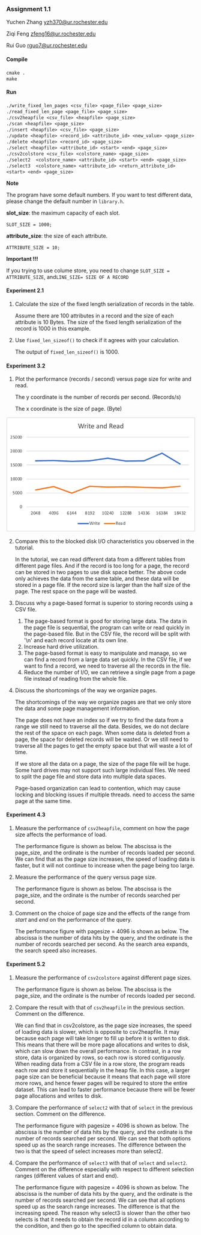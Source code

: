 ### Assignment 1.1

Yuchen Zhang 	yzh370@ur.rochester.edu

Ziqi Feng	zfeng16@ur.rochester.edu

Rui Guo	rguo7@ur.rochester.edu

#### Compile

```
cmake .
make
```

#### Run

```
./write_fixed_len_pages <csv_file> <page_file> <page_size>
./read_fixed_len_page <page_file> <page_size>
./csv2heapfile <csv_file> <heapfile> <page_size>
./scan <heapfile> <page_size>
./insert <heapfile> <csv_file> <page_size>
./update <heapfile> <record_id> <attribute_id> <new_value> <page_size>
./delete <heapfile> <record_id> <page_size>
./select <heapfile> <attribute_id> <start> <end> <page_size>
./csv2colstore <csv_file> <colstore_name> <page_size>
./select2  <colstore_name> <attribute_id> <start> <end> <page_size>
./select3  <colstore_name> <attribute_id> <return_attribute_id> <start> <end> <page_size>
```

**Note**

The program have some default numbers. If you want to test different data, please change the default number in `library.h`.

**slot_size**: the maximum capacity of each slot. 

```
SLOT_SIZE = 1000;
```

**attribute_size**: the size of each attribute. 

```
ATTRIBUTE_SIZE = 10;
```

**Important !!!**

If you trying to use colume store, you need to change `SLOT_SIZE = ATTRIBUTE_SIZE`, and`LINE_SIZE= SIZE OF A RECORD`



#### Experiment 2.1

1. Calculate the size of the fixed length serialization of records in the table.

   Assume there are 100 attributes in a record and the size of each attribute is 10 Bytes. The size of the fixed length serialization of the record is 1000 in this example. 

2. Use `fixed_len_sizeof()` to check if it agrees with your calculation.

   The output of `fixed_len_sizeof()` is 1000.

#### Experiment 3.2

1. Plot the performance (records / second) versus page size for write and read.

   The y coordinate is the number of records per second. (Records/s)

   The x coordinate is the size of page. (Byte)

![image-20230214142225283](./assets/image-20230214142225283.png)

2. Compare this to the blocked disk I/O characteristics you observed in the tutorial.

   In the tutorial, we can read different data from a different tables from different page files. And if the record is too long for a page, the record can be stored in two pages to use disk space better. The above code only achieves the data from the same table, and these data will be stored in a page file. If the record size is larger than the half size of the page. The rest space on the page will be wasted.

3. Discuss why a page-based format is superior to storing records using a CSV file.

   1. The page-based format is good for storing large data. The data in the page file is sequential, the program can write or read quickly in the page-based file. But in the CSV file, the record will be split with '\n' and each record locate at its own line. 
   2. Increase hard drive utilization.
   3. The page-based format is easy to manipulate and manage, so we can find a record from a large data set quickly. In the CSV file, if we want to find a record, we need to traverse all the records in the file.
   4. Reduce the number of I/O, we can retrieve a single page from a page file instead of reading from the whole file.

4. Discuss the shortcomings of the way we organize pages. 

   The shortcomings of the way we organize pages are that we only store the data and some page management information. 

   The page does not have an index so if we try to find the data from a range we still need to traverse all the data. Besides, we do not declare the rest of the space on each page. When some data is deleted from a page, the space for deleted records will be wasted. Or we still need to traverse all the pages to get the empty space but that will waste a lot of time. 

   If we store all the data on a page, the size of the page file will be huge. Some hard drives may not support such large individual files. We need to split the page file and store data into multiple data spaces. 
   
   Page-based organization can lead to contention, which may cause locking and blocking issues if multiple threads. need to access the same page at the same time.

#### Experiment 4.3
1. Measure the performance of `csv2heapfile`, comment on how the page size affects the performance of load.

    The performance figure is shown as below. The abscissa is the page_size, and the ordinate is the number of records loaded per second. We can find that as the page size increases, the speed of loading data is faster, but it will not continue to increase when the page being too large.

2. Measure the performance of the query versus page size.

    The performance figure is shown as below. The abscissa is the page_size, and the ordinate is the number of records searched per second. 

3. Comment on the choice of page size and the effects of the range from  _start_  and  _end_  on the performance of the query.

   The performance figure with pagesize = 4096 is shown as below. The abscissa is the number of data hits by the query, and the ordinate is the number of records searched per second. 
   As the search area expands, the search speed also increases.

#### Experiment 5.2
1. Measure the performance of  `csv2colstore`  against different page sizes.

    The performance figure is shown as below. The abscissa is the page_size, and the ordinate is the number of records loaded per second. 

2. Compare the result with that of  `csv2heapfile`  in the previous section. Comment on the difference.

    We can find that in csv2colstore, as the page size increases, the speed of loading data is slower, which is opposite to csv2heapfile. It may because each page will take longer to fill up before it is written to disk. This means that there will be more page allocations and writes to disk, which can slow down the overall performance.
In contrast, in a row store, data is organized by rows, so each row is stored contiguously. When reading data from a CSV file in a row store, the program reads each row and store it sequentially in the heap file. In this case, a larger page size can be beneficial because it means that each page will store more rows, and hence fewer pages will be required to store the entire dataset. This can lead to faster performance because there will be fewer page allocations and writes to disk.

3. Compare the performance of  `select2`  with that of  `select`  in the previous section. Comment on the difference.

   The performance figure with pagesize = 4096 is shown as below. The abscissa is the number of data hits by the query, and the ordinate is the number of records searched per second. 
   We can see that both options speed up as the search range increases. The difference between the two is that the speed of select increases more than select2.

4. Compare the performance of  `select3`  with that of  `select`  and  `select2`. Comment on the difference especially with respect to different selection ranges (different values of start and end).

    The performance figure with pagesize = 4096 is shown as below. The abscissa is the number of data hits by the query, and the ordinate is the number of records searched per second. 
    We can see that all options speed up as the search range increases. The difference is that the increasing speed.
    The reason why select3 is slower than the other two selects is that it needs to obtain the record id in a column according to the condition, and then go to the specified column to obtain data.
